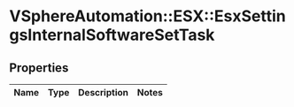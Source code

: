 # VSphereAutomation::ESX::EsxSettingsInternalSoftwareSetTask

## Properties
Name | Type | Description | Notes
------------ | ------------- | ------------- | -------------


